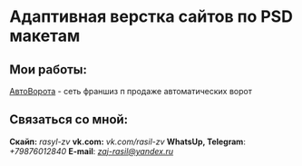 # Адаптивная верстка сайтов по PSD макетам
## Мои работы:

[АвтоВорота](rasil-zv.github.io/avtovorota/ "АвтоВорота") - сеть франшиз п продаже автоматических ворот


## Связаться со мной:
__Скайп:__ *rasyl-zv*
__vk.com:__ *vk.com/rasil-zv*
__WhatsUp, Telegram__: *+79876012840*
__E-mail__: *zaj-rasil@yandex.ru*
